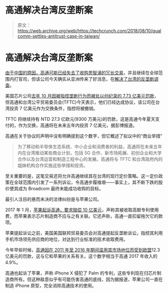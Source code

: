 # 高通解决台湾反垄断案 

> 原文：<https://web.archive.org/web/https://techcrunch.com/2018/08/10/qualcomm-settles-antitrust-case-in-taiwan/>

# 高通解决台湾反垄断案

[由于中国的原因，高通可能已经失去了收购恩智浦的冗长交易](https://web.archive.org/web/20221026003233/https://techcrunch.com/2018/07/25/qualcomm-says-it-will-terminate-its-massive-44b-offer-to-acquire-nxp/)，并且继续在全球范围内打官司，但该公司今天确实从亚洲传来了好消息，在[解决了台湾的反垄断调查](https://web.archive.org/web/20221026003233/https://www.qualcomm.com/news/releases/2018/08/09/qualcomm-and-taiwan-fair-trade-commission-reach-settlement?mkt_tok=eyJpIjoiTXpRME5HWXdOV0UyWkRZMSIsInQiOiI2dVFveXNpNlU4VnB5ZW5ma2dxMFR3bVplcElqWTVUVGNXN01pUkc0QzZUc1FPV1l5SnZhOXlyRVArZVwvN3dYcGRncXA1azVyeWt4a2hSWEpkNGFhZm9qOTJVVWRPSmJ4aE81NVhBY250bGhVbFIwcXFwQ1wvMFdRa25ucmFRTU1PIn0%3D)。

美国芯片公司[去年 10 月因被指控垄断行为而被处以创纪录的 7.73 亿美元罚款](https://web.archive.org/web/20221026003233/https://redirect.viglink.com/?format=go&jsonp=vglnk_153388606411113&key=ce074976249105acf14d8c9cf69bdcd1&libId=jkno5cu801003n6p000DA3ch0aut0&loc=https%3A%2F%2Fwww.cnet.com%2Fnews%2Fqualcomm-fine-taiwan-antitrust%2F&v=1&out=https%3A%2F%2Fwww.bloomberg.com%2Fnews%2Farticles%2F2017-10-11%2Fqualcomm-fined-773-million-in-taiwan-for-antitrust-violations&ref=https%3A%2F%2Fwww.google.co.th%2F&title=Qualcomm%20smacked%20by%20%24773M%20antitrust%20fine%20in%20Taiwan%20-%20CNET&txt=reported)，但高通和台湾公平贸易委员会(TFTC)今天表示，他们已经达成协议，该公司在台湾投资 7 亿美元作为交换条件，指控将被撤销。

TFTC 将继续持有 NTD 27.3 亿欧元(9300 万美元)的罚款，这是高通今年夏天支付的，作为交换，高通将在未来五年内投资 7 亿美元，据彭博报道。

高通在关于协议的声明中没有明确提到这个数字，但它概述了拟议中的“商业举措”

> 为了移动和半导体生态系统、中小企业和消费者的利益，高通将在未来五年内在台湾推动某些商业计划，包括 5G 合作、新市场拓展、初创企业和大学合作以及台湾运营和制造工程中心的发展。高通将与 TFTC 和台湾政府内的姐妹机构合作实施这些举措和投资。

至关重要的是，这笔交易还将允许高通继续其在台湾的现行定价策略。这一定价政策在全球范围内引发了一系列诉讼，令高通步履维艰——事实上，其不断下跌的股价使其成为 Broadcom 最终未能成功收购的目标。

最引人注目的悬而未决的法律纠纷是与苹果公司。

2017 年 1 月，[苹果起诉高通，要求赔偿 10 亿美元](https://web.archive.org/web/20221026003233/https://techcrunch.com/2017/01/20/apple-qualcomm/)，声称其被收取高额专利使用费，而苹果表示芯片制造商不应与之有关联。它还声称，高通一直扣留拖欠它的款项。

苹果提起诉讼之前，美国美国联邦贸易委员会对高通提起反垄断诉讼，指控其利用手机市场领先供应商的地位，对达到行业标准的技术收取费用。

今年早些时候，[高通因在 2011 年至 2016 年期间滥用其市场地位而受到欧盟](https://web.archive.org/web/20221026003233/https://techcrunch.com/2018/01/24/eu-slaps-1-23b-fine-on-qualcomm-over-lte-chip-dominance-in-the-iphone/)12.3 亿美元的罚款，这与它和苹果的关系有关。这个数字相当于高通 2017 年收入的 4.9%。

高通也起诉了苹果，声称 iPhone X 侵犯了 Palm 的专利，这些专利现在归芯片制造商所有。但这种敌意似乎有可能伤害高通的底线，因为据报道，苹果公司一直在制造 iPhone 原型，完全消除高通技术的使用。